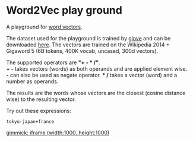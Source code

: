 # Word2Vec play ground

A playground for [word vectors](https://en.wikipedia.org/wiki/Word2vec).

The dataset used for the playground is trained by [glove](https://github.com/stanfordnlp/GloVe) and can be downloaded [here](http://nlp.stanford.edu/data/wordvecs/glove.6B.zip).  The vectors are trained on the Wikipedia 2014 + Gigaword 5 (6B tokens, 400K vocab, uncased, 300d vectors).

The supported operators are __"+ - \* /"__.  
__+ -__ takes vectors (words) as both operands and are applied element wise.  
__-__ can also be used as negate operator.
__\* /__ takes a vector (word) and a number as operands.

The results are the words whose vectors are the closest (cosine distance wise) to the resulting vector.

Try out these expressions:

    tokyo-japan+france


[gimmick: iframe (width:1000, height:1000)](/wordvecplay/)


